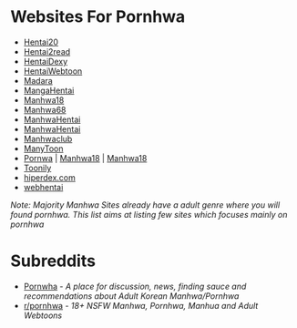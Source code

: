 # Websites For Pornhwa

* [Hentai20](https://hentai20.com/)
* [Hentai2read](https://hentai2read.com)
* [HentaiDexy](https://hentaidexy.com/)
* [HentaiWebtoon](https://hentaiwebtoon.com/)
* [Madara](https://hentaimanhwa.org/)
* [MangaHentai](https://mangahentai.me/)
* [Manhwa18](https://manhwa18.cc/)
* [Manhwa68](https://manhwa68.com/)
* [ManhwaHentai](https://mangahentai.me/)
* [ManhwaHentai](https://manhwahentai.me/)
* [Manhwaclub](https://manhwa.club/en/)
* [ManyToon](https://manytoon.com/)
* [Pornwa](https://pornwa.club/) | [Manhwa18](https://manhwa18.net/) | [Manhwa18](https://manhwa18.net/)
* [Toonily](https://toonily.com/)
* [hiperdex.com](https://hiperdex.com/)
* [webhentai](https://webhentai.net/)

*Note: Majority Manhwa Sites already have a adult genre where you will found pornhwa. This list aims at listing few sites which focuses mainly on pornhwa*



# Subreddits

* [Pornwha](https://www.reddit.com/r/Pornwha) - *A place for discussion, news, finding sauce and recommendations about Adult Korean Manhwa/Pornhwa*
* [r/pornhwa](https://www.reddit.com/r/pornhwa) - *18+ NSFW Manhwa, Pornhwa, Manhua and Adult Webtoons*

